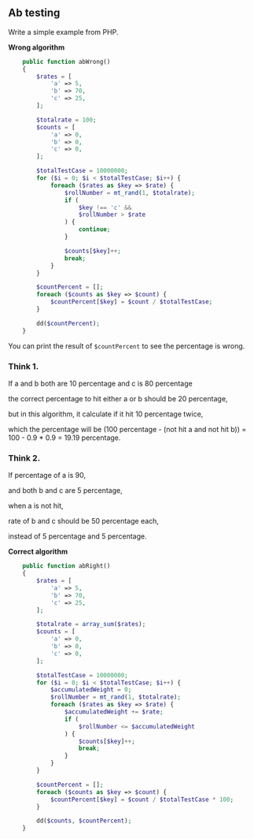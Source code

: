 ## Ab testing

Write a simple example from PHP.

**Wrong algorithm**

```php
    public function abWrong()
    {
        $rates = [
            'a' => 5,
            'b' => 70,
            'c' => 25,
        ];

        $totalrate = 100;
        $counts = [
            'a' => 0,
            'b' => 0,
            'c' => 0,
        ];

        $totalTestCase = 10000000;
        for ($i = 0; $i < $totalTestCase; $i++) {
            foreach ($rates as $key => $rate) {
                $rollNumber = mt_rand(1, $totalrate);
                if (
                    $key !== 'c' &&
                    $rollNumber > $rate
                ) {
                    continue;
                }

                $counts[$key]++;
                break;
            }
        }

        $countPercent = [];
        foreach ($counts as $key => $count) {
            $countPercent[$key] = $count / $totalTestCase;
        }

        dd($countPercent);
    }
```

You can print the result of `$countPercent` to see the percentage is wrong.

### Think 1.

If a and b both are 10 percentage and c is 80 percentage

the correct percentage to hit either a or b should be 20 percentage,

but in this algorithm, it calculate if it hit 10 percentage twice,

which the percentage will be (100 percentage - (not hit a and not hit b)) = 100 - 0.9 * 0.9 = 19.19 percentage.

### Think 2.

If percentage of a is 90, 

and both b and c are 5 percentage,

when a is not hit,

rate of b and c should be 50 percentage each,

instead of 5 percentage and 5 percentage.


**Correct algorithm**

```php
    public function abRight()
    {
        $rates = [
            'a' => 5,
            'b' => 70,
            'c' => 25,
        ];

        $totalrate = array_sum($rates);
        $counts = [
            'a' => 0,
            'b' => 0,
            'c' => 0,
        ];

        $totalTestCase = 10000000;
        for ($i = 0; $i < $totalTestCase; $i++) {
            $accumulatedWeight = 0;
            $rollNumber = mt_rand(1, $totalrate);
            foreach ($rates as $key => $rate) {
                $accumulatedWeight += $rate;
                if (
                    $rollNumber <= $accumulatedWeight
                ) {
                    $counts[$key]++;
                    break;
                }
            }
        }

        $countPercent = [];
        foreach ($counts as $key => $count) {
            $countPercent[$key] = $count / $totalTestCase * 100;
        }

        dd($counts, $countPercent);
    }
```